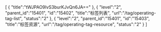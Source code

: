[
	{
		"title":"tWJPAO9lvS3burKJvQn6JA=="
	},
	{
		"level":"2",
		"parent_id":"15401",
		"id":"15402",
		"title":"标签列表",
		"url":"/tag/operating-tag-list",
		"status":"2"
	},
	{
		"level":"2",
		"parent_id":"15401",
		"id":"15403",
		"title":"标签资源",
		"url":"/tag/operating-tag-resource",
		"status":"2"
	}
]
